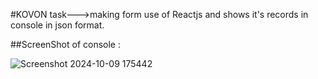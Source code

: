 #KOVON task--->making form use of Reactjs and shows it's records in console in json format.

##ScreenShot of console :

![Screenshot 2024-10-09 175442](https://github.com/user-attachments/assets/7ec22d3f-3867-4fb2-97c5-37570df2324e)
